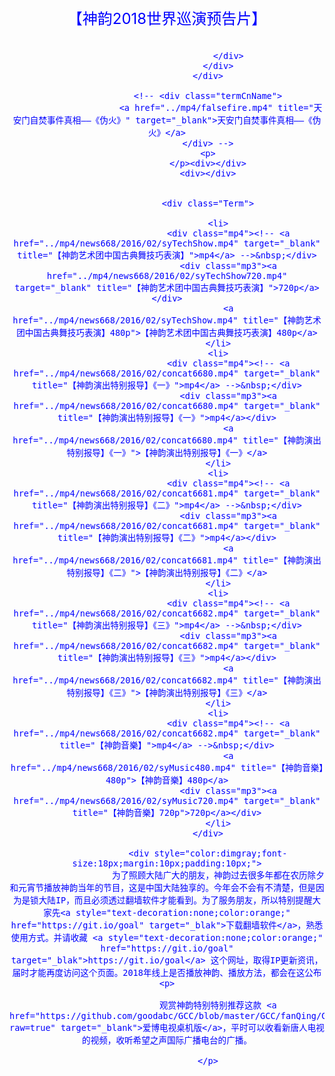 <div class="TopMiddletitle" style="font-size:24px;color:blue;text-align:center;margin-top:10px;">【神韵2018世界巡演预告片】</div>
							<div style="font-size:16px;color:blue;text-align:center;">
									<a href="../mp4/news668/2018/01/sy2018.mp4" download="" target="_blank" style="text-decoration:none;color:violet" title="【神韵2018世界巡演预告片】"></a>&nbsp;&nbsp;
									
							</div>
						</div>
					</div>
				
					<!-- <div class="termCnName">
						 <a href="../mp4/falsefire.mp4" title="天安门自焚事件真相——《伪火》" target="_blank">天安门自焚事件真相——《伪火》</a>
					</div> -->
					<p>
					</p><div></div>
					<div></div>


                    <div class="Term">

                        <li>
							<div class="mp4"><!-- <a href="../mp4/news668/2016/02/syTechShow.mp4" target="_blank" title="【神韵艺术团中国古典舞技巧表演】">mp4</a> -->&nbsp;</div>
							<div class="mp3"><a href="../mp4/news668/2016/02/syTechShow720.mp4" target="_blank" title="【神韵艺术团中国古典舞技巧表演】">720p</a></div>
							<a href="../mp4/news668/2016/02/syTechShow.mp4" title="【神韵艺术团中国古典舞技巧表演】480p">【神韵艺术团中国古典舞技巧表演】480p</a>
						</li>
                        <li>
							<div class="mp4"><!-- <a href="../mp4/news668/2016/02/concat6680.mp4" target="_blank" title="【神韵演出特别报导】《一》">mp4</a> -->&nbsp;</div>
							<div class="mp3"><a href="../mp4/news668/2016/02/concat6680.mp4" target="_blank" title="【神韵演出特别报导】《一》">mp4</a></div>
							<a href="../mp4/news668/2016/02/concat6680.mp4" title="【神韵演出特别报导】《一》">【神韵演出特别报导】《一》</a>
						</li>
                        <li>
							<div class="mp4"><!-- <a href="../mp4/news668/2016/02/concat6681.mp4" target="_blank" title="【神韵演出特别报导】《二》">mp4</a> -->&nbsp;</div>
							<div class="mp3"><a href="../mp4/news668/2016/02/concat6681.mp4" target="_blank" title="【神韵演出特别报导】《二》">mp4</a></div>
							<a href="../mp4/news668/2016/02/concat6681.mp4" title="【神韵演出特别报导】《二》">【神韵演出特别报导】《二》</a>
						</li>
                        <li>
							<div class="mp4"><!-- <a href="../mp4/news668/2016/02/concat6682.mp4" target="_blank" title="【神韵演出特别报导】《三》">mp4</a> -->&nbsp;</div>
							<div class="mp3"><a href="../mp4/news668/2016/02/concat6682.mp4" target="_blank" title="【神韵演出特别报导】《三》">mp4</a></div>
							<a href="../mp4/news668/2016/02/concat6682.mp4" title="【神韵演出特别报导】《三》">【神韵演出特别报导】《三》</a>
						</li>
                        <li>
							<div class="mp4"><!-- <a href="../mp4/news668/2016/02/concat6682.mp4" target="_blank" title="【神韵音樂】">mp4</a> -->&nbsp;</div>
							<a href="../mp4/news668/2016/02/syMusic480.mp4" title="【神韵音樂】480p">【神韵音樂】480p</a>
							<div class="mp3"><a href="../mp4/news668/2016/02/syMusic720.mp4" target="_blank" title="【神韵音樂】720p">720p</a></div>
						</li>
                    </div>

					<div style="color:dimgray;font-size:18px;margin:10px;padding:10px;">
						为了照顾大陆广大的朋友，神韵过去很多年都在农历除夕和元宵节播放神韵当年的节目，这是中国大陆独享的。今年会不会有不清楚，但是因为是锁大陆IP，而且必须透过翻墙软件才能看到。为了服务朋友，所以特别提醒大家先<a style="text-decoration:none;color:orange;" href="https://git.io/goal" target="_blak">下载翻墙软件</a>，熟悉使用方式。并请收藏 <a style="text-decoration:none;color:orange;" href="https://git.io/goal" target="_blak">https://git.io/goal</a> 这个网址，取得IP更新资讯，届时才能再度访问这个页面。2018年线上是否播放神韵、播放方法，都会在这公布<p>

						观赏神韵特别特别推荐这款 <a href="https://github.com/goodabc/GCC/blob/master/GCC/fanQing/Green_iPPOTV.exe?raw=true" target="_blank">爱博电视桌机版</a>，平时可以收看新唐人电视的视频，收听希望之声国际广播电台的广播。

					</p>
